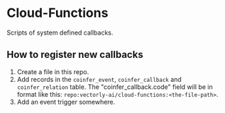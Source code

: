 # Cloud-Functions

Scripts of system defined callbacks.

## How to register new callbacks

1. Create a file in this repo.
2. Add records in the `coinfer_event`, `coinfer_callback` and `coinfer_relation` table.
   The "coinfer_callback.code" field will be in format like this: `repo:vectorly-ai/cloud-functions:<the-file-path>`.
3. Add an event trigger somewhere.
